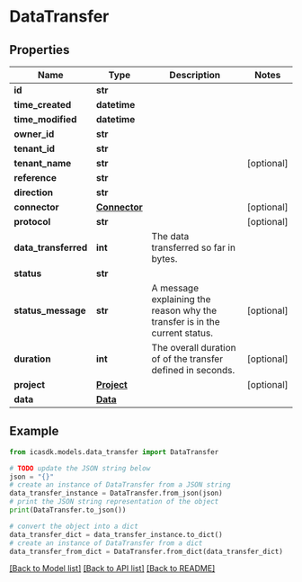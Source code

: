 # DataTransfer


## Properties

Name | Type | Description | Notes
------------ | ------------- | ------------- | -------------
**id** | **str** |  | 
**time_created** | **datetime** |  | 
**time_modified** | **datetime** |  | 
**owner_id** | **str** |  | 
**tenant_id** | **str** |  | 
**tenant_name** | **str** |  | [optional] 
**reference** | **str** |  | 
**direction** | **str** |  | 
**connector** | [**Connector**](Connector.md) |  | [optional] 
**protocol** | **str** |  | [optional] 
**data_transferred** | **int** | The data transferred so far in bytes. | 
**status** | **str** |  | 
**status_message** | **str** | A message explaining the reason why the transfer is in the current status. | [optional] 
**duration** | **int** | The overall duration of of the transfer defined in seconds. | [optional] 
**project** | [**Project**](Project.md) |  | [optional] 
**data** | [**Data**](Data.md) |  | 

## Example

```python
from icasdk.models.data_transfer import DataTransfer

# TODO update the JSON string below
json = "{}"
# create an instance of DataTransfer from a JSON string
data_transfer_instance = DataTransfer.from_json(json)
# print the JSON string representation of the object
print(DataTransfer.to_json())

# convert the object into a dict
data_transfer_dict = data_transfer_instance.to_dict()
# create an instance of DataTransfer from a dict
data_transfer_from_dict = DataTransfer.from_dict(data_transfer_dict)
```
[[Back to Model list]](../README.md#documentation-for-models) [[Back to API list]](../README.md#documentation-for-api-endpoints) [[Back to README]](../README.md)


